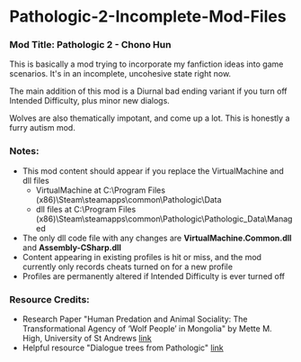 # Pathologic-2-Incomplete-Mod-Files

### Mod Title: Pathologic 2 - Chono Hun

This is basically a mod trying to incorporate my fanfiction ideas into game scenarios. It's in an incomplete, uncohesive state right now. 

The main addition of this mod is a Diurnal bad ending variant if you turn off Intended Difficulty, plus minor new dialogs. 

Wolves are also thematically impotant, and come up a lot. This is honestly a furry autism mod.

### Notes:
* This mod content should appear if you replace the VirtualMachine and dll files
  * VirtualMachine at C:\Program Files (x86)\Steam\steamapps\common\Pathologic\Data
  * dll files at C:\Program Files (x86)\Steam\steamapps\common\Pathologic\Pathologic_Data\Managed
* The only dll code file with any changes are **VirtualMachine.Common.dll** and **Assembly-CSharp.dll**
* Content appearing in existing profiles is hit or miss, and the mod currently only records cheats turned on for a new profile
* Profiles are permanently altered if Intended Difficulty is ever turned off
### Resource Credits:
* Research Paper "Human Predation and Animal Sociality: The Transformational Agency of ‘Wolf People’ in Mongolia" by Mette M. High, University of St Andrews
  [link](https://research-repository.st-andrews.ac.uk/bitstream/handle/10023/16520/Wolf_People.pdf?sequence=1)
* Helpful resource "Dialogue trees from Pathologic" [link](https://pathologicdialogue.github.io/)

